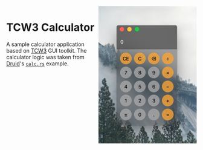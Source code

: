 <img src="doc/image.jpg" align="right" width="260" height="363">

# TCW3 Calculator

A sample calculator application based on [TCW3] GUI toolkit. The calculator logic was taken from [Druid]'s [`calc.rs`] example.

[Druid]: https://github.com/xi-editor/druid
[`calc.rs`]: https://github.com/xi-editor/druid/blob/37d49a364d3baf37c06542a9f9db4b582f21e21f/druid/examples/calc.rs
[TCW3]: https://github.com/yvt/Stella2/tree/master/tcw3
